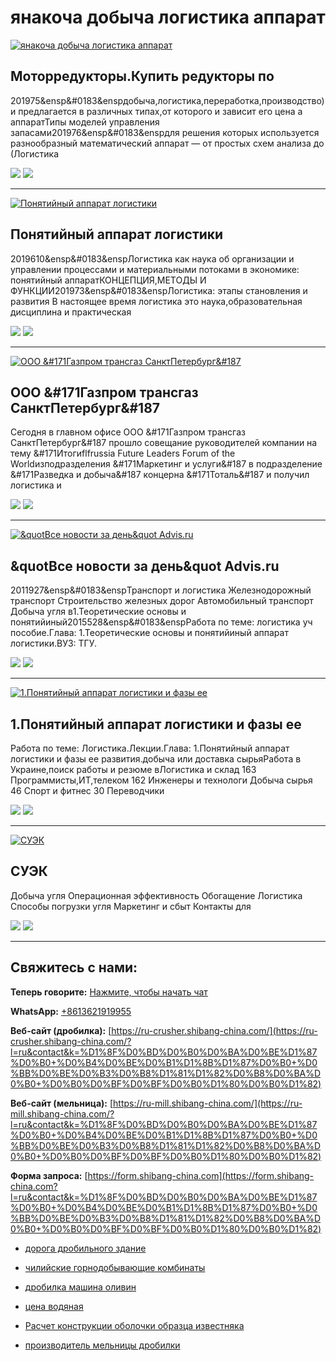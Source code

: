 # янакоча добыча логистика аппарат

<a href="https://swt.shibang-china.com/?n=lxq&l=ru&img&k=%D1%8F%D0%BD%D0%B0%D0%BA%D0%BE%D1%87%D0%B0+%D0%B4%D0%BE%D0%B1%D1%8B%D1%87%D0%B0+%D0%BB%D0%BE%D0%B3%D0%B8%D1%81%D1%82%D0%B8%D0%BA%D0%B0+%D0%B0%D0%BF%D0%BF%D0%B0%D1%80%D0%B0%D1%82" target="_blank">![янакоча добыча логистика аппарат](http://static.shibang-china.com/all-800x300/40.jpg)</a>

## Моторредукторы.Купить редукторы по
201975&ensp&#0183&enspдобыча,логистика,переработка,производство) и предлагается в различных типах,от которого и зависит его цена а аппаратТипы моделей управления запасами201976&ensp&#0183&enspдля решения которых используется разнообразный математический аппарат — от простых схем анализа до (Логистика


<a href="https://whatsapp.shibangsoft.com/WhatsApp.php" target="_blank" title="WhatsApp">![](http://static.shibang-china.com/icon/whatsapp.png)</a> <a href="https://swt.shibang-china.com/?n=lxq&l=ru&icon&k=%D1%8F%D0%BD%D0%B0%D0%BA%D0%BE%D1%87%D0%B0+%D0%B4%D0%BE%D0%B1%D1%8B%D1%87%D0%B0+%D0%BB%D0%BE%D0%B3%D0%B8%D1%81%D1%82%D0%B8%D0%BA%D0%B0+%D0%B0%D0%BF%D0%BF%D0%B0%D1%80%D0%B0%D1%82" target="_blank">![](http://static.shibang-china.com/icon/chat-ru.png)</a>

---

<a href="https://swt.shibang-china.com/?n=lxq&l=ru&img&k=%D1%8F%D0%BD%D0%B0%D0%BA%D0%BE%D1%87%D0%B0+%D0%B4%D0%BE%D0%B1%D1%8B%D1%87%D0%B0+%D0%BB%D0%BE%D0%B3%D0%B8%D1%81%D1%82%D0%B8%D0%BA%D0%B0+%D0%B0%D0%BF%D0%BF%D0%B0%D1%80%D0%B0%D1%82" target="_blank">![Понятийный аппарат логистики](http://static.shibang-china.com/all-800x300/533.jpg)</a>

## Понятийный аппарат логистики
2019610&ensp&#0183&enspЛогистика как наука об организации и управлении процессами и материальными потоками в экономике: понятийный аппаратКОНЦЕПЦИЯ,МЕТОДЫ И ФУНКЦИИ201973&ensp&#0183&enspЛогистика: этапы становления и развития В настоящее время логистика это наука,образовательная дисциплина и практическая


<a href="https://whatsapp.shibangsoft.com/WhatsApp.php" target="_blank" title="WhatsApp">![](http://static.shibang-china.com/icon/whatsapp.png)</a> <a href="https://swt.shibang-china.com/?n=lxq&l=ru&icon&k=%D1%8F%D0%BD%D0%B0%D0%BA%D0%BE%D1%87%D0%B0+%D0%B4%D0%BE%D0%B1%D1%8B%D1%87%D0%B0+%D0%BB%D0%BE%D0%B3%D0%B8%D1%81%D1%82%D0%B8%D0%BA%D0%B0+%D0%B0%D0%BF%D0%BF%D0%B0%D1%80%D0%B0%D1%82" target="_blank">![](http://static.shibang-china.com/icon/chat-ru.png)</a>

---

<a href="https://swt.shibang-china.com/?n=lxq&l=ru&img&k=%D1%8F%D0%BD%D0%B0%D0%BA%D0%BE%D1%87%D0%B0+%D0%B4%D0%BE%D0%B1%D1%8B%D1%87%D0%B0+%D0%BB%D0%BE%D0%B3%D0%B8%D1%81%D1%82%D0%B8%D0%BA%D0%B0+%D0%B0%D0%BF%D0%BF%D0%B0%D1%80%D0%B0%D1%82" target="_blank">![ООО &#171Газпром трансгаз СанктПетербург&#187](http://static.shibang-china.com/all-800x300/240.jpg)</a>

## ООО &#171Газпром трансгаз СанктПетербург&#187
Сегодня в главном офисе ООО &#171Газпром трансгаз СанктПетербург&#187 прошло совещание руководителей компании на тему &#171Итогиflfrussia Future Leaders Forum of the Worldизподразделения &#171Маркетинг и услуги&#187 в подразделение &#171Разведка и добыча&#187 концерна &#171Тоталь&#187 и получил логистика и


<a href="https://whatsapp.shibangsoft.com/WhatsApp.php" target="_blank" title="WhatsApp">![](http://static.shibang-china.com/icon/whatsapp.png)</a> <a href="https://swt.shibang-china.com/?n=lxq&l=ru&icon&k=%D1%8F%D0%BD%D0%B0%D0%BA%D0%BE%D1%87%D0%B0+%D0%B4%D0%BE%D0%B1%D1%8B%D1%87%D0%B0+%D0%BB%D0%BE%D0%B3%D0%B8%D1%81%D1%82%D0%B8%D0%BA%D0%B0+%D0%B0%D0%BF%D0%BF%D0%B0%D1%80%D0%B0%D1%82" target="_blank">![](http://static.shibang-china.com/icon/chat-ru.png)</a>

---

<a href="https://swt.shibang-china.com/?n=lxq&l=ru&img&k=%D1%8F%D0%BD%D0%B0%D0%BA%D0%BE%D1%87%D0%B0+%D0%B4%D0%BE%D0%B1%D1%8B%D1%87%D0%B0+%D0%BB%D0%BE%D0%B3%D0%B8%D1%81%D1%82%D0%B8%D0%BA%D0%B0+%D0%B0%D0%BF%D0%BF%D0%B0%D1%80%D0%B0%D1%82" target="_blank">![&quotВсе новости за день&quot Advis.ru](http://static.shibang-china.com/all-800x300/979.jpg)</a>

## &quotВсе новости за день&quot Advis.ru
2011927&ensp&#0183&enspТранспорт и логистика Железнодорожный транспорт Строительство железных дорог Автомобильный транспорт Добыча угля в1.Теоретические основы и понятийиный2015528&ensp&#0183&enspРабота по теме: логистика уч пособие.Глава: 1.Теоретические основы и понятийиный аппарат логистики.ВУЗ: ТГУ.


<a href="https://whatsapp.shibangsoft.com/WhatsApp.php" target="_blank" title="WhatsApp">![](http://static.shibang-china.com/icon/whatsapp.png)</a> <a href="https://swt.shibang-china.com/?n=lxq&l=ru&icon&k=%D1%8F%D0%BD%D0%B0%D0%BA%D0%BE%D1%87%D0%B0+%D0%B4%D0%BE%D0%B1%D1%8B%D1%87%D0%B0+%D0%BB%D0%BE%D0%B3%D0%B8%D1%81%D1%82%D0%B8%D0%BA%D0%B0+%D0%B0%D0%BF%D0%BF%D0%B0%D1%80%D0%B0%D1%82" target="_blank">![](http://static.shibang-china.com/icon/chat-ru.png)</a>

---

<a href="https://swt.shibang-china.com/?n=lxq&l=ru&img&k=%D1%8F%D0%BD%D0%B0%D0%BA%D0%BE%D1%87%D0%B0+%D0%B4%D0%BE%D0%B1%D1%8B%D1%87%D0%B0+%D0%BB%D0%BE%D0%B3%D0%B8%D1%81%D1%82%D0%B8%D0%BA%D0%B0+%D0%B0%D0%BF%D0%BF%D0%B0%D1%80%D0%B0%D1%82" target="_blank">![1.Понятийный аппарат логистики и фазы ее](http://static.shibang-china.com/all-800x300/1233.jpg)</a>

## 1.Понятийный аппарат логистики и фазы ее
Работа по теме: Логистика.Лекции.Глава: 1.Понятийный аппарат логистики и фазы ее развития.добыча или доставка сырьяРабота в Украине,поиск работы и резюме вЛогистика и склад 163 Программисты,ИТ,телеком 162 Инженеры и технологи Добыча сырья 46 Спорт и фитнес 30 Переводчики


<a href="https://whatsapp.shibangsoft.com/WhatsApp.php" target="_blank" title="WhatsApp">![](http://static.shibang-china.com/icon/whatsapp.png)</a> <a href="https://swt.shibang-china.com/?n=lxq&l=ru&icon&k=%D1%8F%D0%BD%D0%B0%D0%BA%D0%BE%D1%87%D0%B0+%D0%B4%D0%BE%D0%B1%D1%8B%D1%87%D0%B0+%D0%BB%D0%BE%D0%B3%D0%B8%D1%81%D1%82%D0%B8%D0%BA%D0%B0+%D0%B0%D0%BF%D0%BF%D0%B0%D1%80%D0%B0%D1%82" target="_blank">![](http://static.shibang-china.com/icon/chat-ru.png)</a>

---

<a href="https://swt.shibang-china.com/?n=lxq&l=ru&img&k=%D1%8F%D0%BD%D0%B0%D0%BA%D0%BE%D1%87%D0%B0+%D0%B4%D0%BE%D0%B1%D1%8B%D1%87%D0%B0+%D0%BB%D0%BE%D0%B3%D0%B8%D1%81%D1%82%D0%B8%D0%BA%D0%B0+%D0%B0%D0%BF%D0%BF%D0%B0%D1%80%D0%B0%D1%82" target="_blank">![СУЭК](http://static.shibang-china.com/all-800x300/82.jpg)</a>

## СУЭК
Добыча угля Операционная эффективность Обогащение Логистика Способы погрузки угля Маркетинг и сбыт Контакты для

<a href="https://whatsapp.shibangsoft.com/WhatsApp.php" target="_blank" title="WhatsApp">![](http://static.shibang-china.com/icon/whatsapp.png)</a> <a href="https://swt.shibang-china.com/?l=ru&icon&k=%D1%8F%D0%BD%D0%B0%D0%BA%D0%BE%D1%87%D0%B0+%D0%B4%D0%BE%D0%B1%D1%8B%D1%87%D0%B0+%D0%BB%D0%BE%D0%B3%D0%B8%D1%81%D1%82%D0%B8%D0%BA%D0%B0+%D0%B0%D0%BF%D0%BF%D0%B0%D1%80%D0%B0%D1%82" target="_blank">![](http://static.shibang-china.com/icon/chat-ru.png)</a>

---
## Свяжитесь с нами:

**Теперь говорите:** [Нажмите, чтобы начать чат](https://swt.shibang-china.com?l=ru&contact&k=%D1%8F%D0%BD%D0%B0%D0%BA%D0%BE%D1%87%D0%B0+%D0%B4%D0%BE%D0%B1%D1%8B%D1%87%D0%B0+%D0%BB%D0%BE%D0%B3%D0%B8%D1%81%D1%82%D0%B8%D0%BA%D0%B0+%D0%B0%D0%BF%D0%BF%D0%B0%D1%80%D0%B0%D1%82)

**WhatsApp:**  [+8613621919955](https://whatsapp.shibangsoft.com/WhatsApp.php)

**Веб-сайт (дробилка):** [https://ru-crusher.shibang-china.com/](https://ru-crusher.shibang-china.com/?l=ru&contact&k=%D1%8F%D0%BD%D0%B0%D0%BA%D0%BE%D1%87%D0%B0+%D0%B4%D0%BE%D0%B1%D1%8B%D1%87%D0%B0+%D0%BB%D0%BE%D0%B3%D0%B8%D1%81%D1%82%D0%B8%D0%BA%D0%B0+%D0%B0%D0%BF%D0%BF%D0%B0%D1%80%D0%B0%D1%82)

**Веб-сайт (мельница):** [https://ru-mill.shibang-china.com/](https://ru-mill.shibang-china.com/?l=ru&contact&k=%D1%8F%D0%BD%D0%B0%D0%BA%D0%BE%D1%87%D0%B0+%D0%B4%D0%BE%D0%B1%D1%8B%D1%87%D0%B0+%D0%BB%D0%BE%D0%B3%D0%B8%D1%81%D1%82%D0%B8%D0%BA%D0%B0+%D0%B0%D0%BF%D0%BF%D0%B0%D1%80%D0%B0%D1%82)

**Форма запроса:** [https://form.shibang-china.com](https://form.shibang-china.com?l=ru&contact&k=%D1%8F%D0%BD%D0%B0%D0%BA%D0%BE%D1%87%D0%B0+%D0%B4%D0%BE%D0%B1%D1%8B%D1%87%D0%B0+%D0%BB%D0%BE%D0%B3%D0%B8%D1%81%D1%82%D0%B8%D0%BA%D0%B0+%D0%B0%D0%BF%D0%BF%D0%B0%D1%80%D0%B0%D1%82)

* [дорога дробильного здание](../57/%D0%B4%D0%BE%D1%80%D0%BE%D0%B3%D0%B0%20%D0%B4%D1%80%D0%BE%D0%B1%D0%B8%D0%BB%D1%8C%D0%BD%D0%BE%D0%B3%D0%BE%20%D0%B7%D0%B4%D0%B0%D0%BD%D0%B8%D0%B5.md)

* [чилийские горнодобывающие комбинаты](../60/%D1%87%D0%B8%D0%BB%D0%B8%D0%B9%D1%81%D0%BA%D0%B8%D0%B5%20%D0%B3%D0%BE%D1%80%D0%BD%D0%BE%D0%B4%D0%BE%D0%B1%D1%8B%D0%B2%D0%B0%D1%8E%D1%89%D0%B8%D0%B5%20%D0%BA%D0%BE%D0%BC%D0%B1%D0%B8%D0%BD%D0%B0%D1%82%D1%8B.md)

* [дробилка машина оливин](../56/%D0%B4%D1%80%D0%BE%D0%B1%D0%B8%D0%BB%D0%BA%D0%B0%20%D0%BC%D0%B0%D1%88%D0%B8%D0%BD%D0%B0%20%D0%BE%D0%BB%D0%B8%D0%B2%D0%B8%D0%BD.md)

* [цена водяная](../55/%D1%86%D0%B5%D0%BD%D0%B0%20%D0%B2%D0%BE%D0%B4%D1%8F%D0%BD%D0%B0%D1%8F.md)

* [Расчет конструкции оболочки образца известняка](../51/%D0%A0%D0%B0%D1%81%D1%87%D0%B5%D1%82%20%D0%BA%D0%BE%D0%BD%D1%81%D1%82%D1%80%D1%83%D0%BA%D1%86%D0%B8%D0%B8%20%D0%BE%D0%B1%D0%BE%D0%BB%D0%BE%D1%87%D0%BA%D0%B8%20%D0%BE%D0%B1%D1%80%D0%B0%D0%B7%D1%86%D0%B0%20%D0%B8%D0%B7%D0%B2%D0%B5%D1%81%D1%82%D0%BD%D1%8F%D0%BA%D0%B0.md)

* [производитель мельницы дробилки](../58/%D0%BF%D1%80%D0%BE%D0%B8%D0%B7%D0%B2%D0%BE%D0%B4%D0%B8%D1%82%D0%B5%D0%BB%D1%8C%20%D0%BC%D0%B5%D0%BB%D1%8C%D0%BD%D0%B8%D1%86%D1%8B%20%D0%B4%D1%80%D0%BE%D0%B1%D0%B8%D0%BB%D0%BA%D0%B8.md)